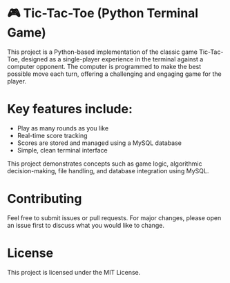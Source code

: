 # 🎮 Tic-Tac-Toe (Python Terminal Game)

This project is a Python-based implementation of the classic game Tic-Tac-Toe, designed as a single-player experience in the terminal against a computer opponent. The computer is programmed to make the best possible move each turn, offering a challenging and engaging game for the player.

# Key features include:

- Play as many rounds as you like
- Real-time score tracking
- Scores are stored and managed using a MySQL database
- Simple, clean terminal interface

This project demonstrates concepts such as game logic, algorithmic decision-making, file handling, and database integration using MySQL.

# Contributing
Feel free to submit issues or pull requests. For major changes, please open an issue first to discuss what you would like to change.

# License
This project is licensed under the MIT License.
